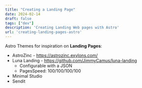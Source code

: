 ```yaml
---
title: "Creating a Landing Page"
date: 2024-02-14
draft: false
tags: ["dev"]
description: 'Creating Landing Web pages with Astro'
url: 'creating-landing-pages-astro'
---
```


Astro Themes for inspiration on **Landing Pages**:

* AstroZinc - https://astrozinc.exylons.com/
* Luna Landing - https://github.com/JimmyCamus/luna-landing
    * Configurable with a JSON
    * PagesSpeed: 100/100/100/100
* Minimal Studio
* Sendit